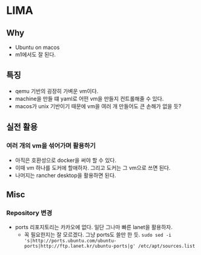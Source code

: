 # LIMA 

## Why 

- Ubuntu on macos 
- m1에서도 잘 된다. 

## 특징 

- qemu 기반의 굉장히 가벼운 vm이다. 
- machine을 만들 떄 yaml로 어떤 vm을 만들지 컨트롤해줄 수 있다. 
- macos가 unix 기반이기 때문에 vm을 여러 개 만들어도 큰 손해가 없을 듯? 

## 실전 활용 

### 여러 개의 vm을 섞어가며 활용하기 

- 아직은 호환성으로 docker을 써야 할 수 있다. 
- 이때 vm 하나를 도커에 할애하자. 그리고 도커는 그 vm으로 쓰면 된다. 
- 나머지는 rancher desktop을 활용하면 된다. 

## Misc

### Repository 변경 

- ports 리포지토리는 카카오에 없다. 일단 그나마 빠른 lanet을 활용하자. 
    + 꼭 필요한지는 잘 모르겠다. 그냥 ports도 쓸만 한 듯. 
`sudo sed -i 's|http://ports.ubuntu.com/ubuntu-ports|http://ftp.lanet.kr/ubuntu-ports|g' /etc/apt/sources.list`


